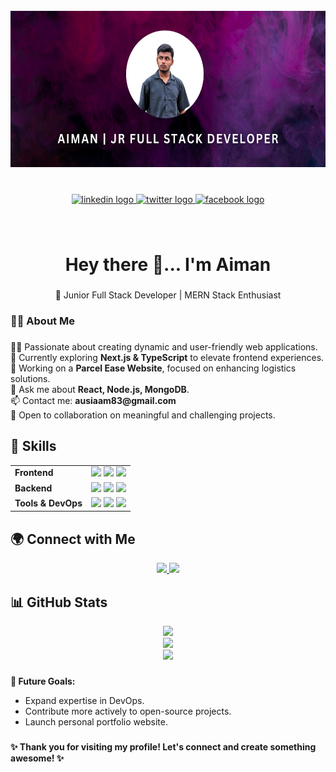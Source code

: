 <br clear="both">

<div align="center">
  <img height="250" src="https://raw.githubusercontent.com/Aiman03-del/assets/refs/heads/main/assets/Banner.png"  />
</div>

###

<br clear="both">

<div align="center">
  <a href="https://www.linkedin.com/in/au-siaam-721011204/" target="_blank">
    <img src="https://img.shields.io/static/v1?message=LinkedIn&logo=linkedin&label=&color=0077B5&logoColor=white&labelColor=&style=flat" height="25" alt="linkedin logo"  />
  </a>
  <a href="https://x.com/au_siaam" target="_blank">
    <img src="https://img.shields.io/static/v1?message=Twitter&logo=twitter&label=&color=1DA1F2&logoColor=white&labelColor=&style=flat" height="25" alt="twitter logo"  />
  </a>
  <a href="https://www.facebook.com/profile.php?id=100073793885691" target="_blank">
    <img src="https://img.shields.io/static/v1?message=Facebook&logo=facebook&label=&color=1877F2&logoColor=white&labelColor=&style=flat" height="25" alt="facebook logo"  />
  </a>
</div>

###

<br clear="both">

<h1 align="center">Hey there 👋... I'm Aiman</h1>

###

<p align="center">🚀 Junior Full Stack Developer | MERN Stack Enthusiast</p>

###

<h3 align="left">👩‍💻 About Me</h3>

###

<p align="left">
👨‍💻 Passionate about creating dynamic and user-friendly web applications.<br>
🌱 Currently exploring <b>Next.js & TypeScript</b> to elevate frontend experiences.<br>
🔭 Working on a <b>Parcel Ease Website</b>, focused on enhancing logistics solutions.<br>
💬 Ask me about <b>React, Node.js, MongoDB</b>.<br>
📫 Contact me: <b>ausiaam83@gmail.com</b><br>
🎯 Open to collaboration on meaningful and challenging projects.
</p>

###

## 🚀 Skills  
<div align="center">
  <table>
    <tr>
      <td><b>Frontend</b></td>
      <td>
        <img src="https://img.shields.io/badge/React-20232A?style=for-the-badge&logo=react" />
        <img src="https://img.shields.io/badge/TailwindCSS-38B2AC?style=for-the-badge&logo=tailwind-css" />
        <img src="https://img.shields.io/badge/Next.js-000000?style=for-the-badge&logo=next.js" />
      </td>
    </tr>
    <tr>
      <td><b>Backend</b></td>
      <td>
        <img src="https://img.shields.io/badge/Node.js-43853D?style=for-the-badge&logo=node.js" />
        <img src="https://img.shields.io/badge/Express.js-404D59?style=for-the-badge&logo=express" />
        <img src="https://img.shields.io/badge/MongoDB-4EA94B?style=for-the-badge&logo=mongodb" />
      </td>
    </tr>
    <tr>
      <td><b>Tools & DevOps</b></td>
      <td>
        <img src="https://img.shields.io/badge/Netlify-00C7B7?style=for-the-badge&logo=netlify" />
        <img src="https://img.shields.io/badge/GitHub-181717?style=for-the-badge&logo=github" />
        <img src="https://img.shields.io/badge/Vercel-000000?style=for-the-badge&logo=vercel" />
      </td>
    </tr>
  </table>
</div>

###

## 🌍 Connect with Me  
<div align="center">
  <a href="https://linkedin.com/in/au-siaam-721011204">
    <img src="https://img.shields.io/badge/LinkedIn-0A66C2?style=for-the-badge&logo=linkedin" />
  </a>
  <a href="https://github.com/Aiman03-del">
    <img src="https://img.shields.io/badge/GitHub-181717?style=for-the-badge&logo=github" />
  </a>
</div>

###

## 📊 GitHub Stats  
<div align="center">
  <img src="https://github-readme-stats.vercel.app/api?username=Aiman03-del&show_icons=true&theme=radical" /><br>
  <img src="https://github-readme-stats.vercel.app/api/top-langs/?username=Aiman03-del&layout=compact" /><br>
  <img src="https://github-readme-streak-stats.herokuapp.com/?user=Aiman03-del&theme=radical" />
</div>

###

**🎯 Future Goals:**
- Expand expertise in DevOps.
- Contribute more actively to open-source projects.
- Launch personal portfolio website.

###

**✨ Thank you for visiting my profile! Let's connect and create something awesome! ✨**
